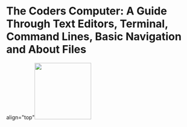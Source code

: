 # The Coders Computer: A Guide Through Text Editors, Terminal, Command Lines, Basic Navigation and About Files

<p> align="top"<img width="150" height="150" src="https://media3.giphy.com/media/JmJMzlXOiI0dq/100.webp?cid=ecf05e473f12c53e615e3d3827df0a5b1d63d7a9a9274ce6&rid=100.webp">
</p>
